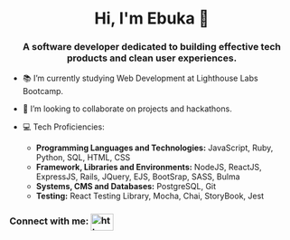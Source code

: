 <h1 align="center">Hi, I'm Ebuka 👋</h1>
<h3 align="center">A software developer dedicated to building effective tech products and clean user experiences.</h3>

- 📚 I’m currently studying Web Development at Lighthouse Labs Bootcamp.

- 🧠 I’m looking to collaborate on projects and hackathons.	

- 💻 Tech Proficiencies:
  - **Programming Languages and Technologies:** JavaScript, Ruby, Python, SQL,  HTML, CSS
  - **Framework, Libraries and Environments:** NodeJS, ReactJS, ExpressJS, Rails, JQuery, EJS, BootSrap, SASS, Bulma
  - **Systems,  CMS and Databases:** PostgreSQL, Git
  - **Testing:** React Testing Library, Mocha, Chai, StoryBook, Jest

<h3 align="left">Connect with me: <a href="https://linkedin.com/in/ahmedtarabia/" color=“blue” target="blank"><img align="center" src="https://cdn.jsdelivr.net/npm/simple-icons@3.0.1/icons/linkedin.svg" alt="https://www.linkedin.com/in/ahmedtarabia/" height="30" width="40" /></a></h3>
<!--
**EbukaMoneme/EbukaMoneme** is a ✨ _special_ ✨ repository because its `README.md` (this file) appears on your GitHub profile.

Here are some ideas to get you started:

- 🔭 I’m currently working on ...
- 🌱 I’m currently learning ...
- 👯 I’m looking to collaborate on ...
- 🤔 I’m looking for help with ...
- 💬 Ask me about ...
- 📫 How to reach me: ...
- 😄 Pronouns: ...
- ⚡ Fun fact: ...
-->
